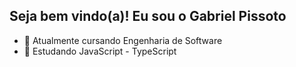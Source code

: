 ## Seja bem vindo(a)! Eu sou o Gabriel Pissoto


- 🔭 Atualmente cursando Engenharia de Software
- 🌱 Estudando JavaScript - TypeScript


